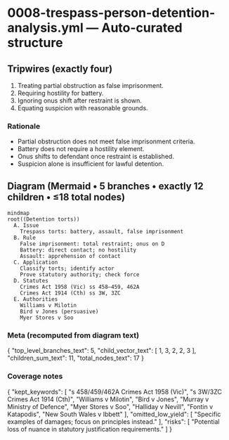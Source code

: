 # 0008-trespass-person-detention-analysis.yml — Auto-curated structure

## Tripwires (exactly four)

1. Treating partial obstruction as false imprisonment.
2. Requiring hostility for battery.
3. Ignoring onus shift after restraint is shown.
4. Equating suspicion with reasonable grounds.

### Rationale
- Partial obstruction does not meet false imprisonment criteria.
- Battery does not require a hostility element.
- Onus shifts to defendant once restraint is established.
- Suspicion alone is insufficient for lawful detention.

## Diagram (Mermaid • 5 branches • exactly 12 children • ≤18 total nodes)

```mermaid
mindmap
root((Detention torts))
  A. Issue
    Trespass torts: battery, assault, false imprisonment
  B. Rule
    False imprisonment: total restraint; onus on D
    Battery: direct contact; no hostility
    Assault: apprehension of contact
  C. Application
    Classify torts; identify actor
    Prove statutory authority; check force
  D. Statutes
    Crimes Act 1958 (Vic) ss 458–459, 462A
    Crimes Act 1914 (Cth) ss 3W, 3ZC
  E. Authorities
    Williams v Milotin
    Bird v Jones (persuasive)
    Myer Stores v Soo
```

### Meta (recomputed from diagram text)


{
  "top_level_branches_text": 5,
  "child_vector_text": [
    1,
    3,
    2,
    2,
    3
  ],
  "children_sum_text": 11,
  "total_nodes_text": 17
}

### Coverage notes

{
  "kept_keywords": [
    "s 458/459/462A Crimes Act 1958 (Vic)",
    "s 3W/3ZC Crimes Act 1914 (Cth)",
    "Williams v Milotin",
    "Bird v Jones",
    "Murray v Ministry of Defence",
    "Myer Stores v Soo",
    "Halliday v Nevill",
    "Fontin v Katapodis",
    "New South Wales v Ibbett"
  ],
  "omitted_low_yield": [
    "Specific examples of damages; focus on principles instead."
  ],
  "risks": [
    "Potential loss of nuance in statutory justification requirements."
  ]
}
